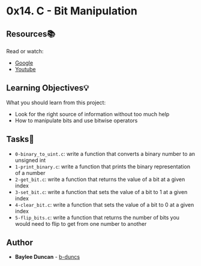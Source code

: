 # 0x14. C - Bit Manipulation

## Resources:books:
Read or watch:   
* [Google](https://www.google.com/webhp?q=bit+manipulation+C)
* [Youtube](https://www.youtube.com/results?search_query=bitwise+operators+in+c)

## Learning Objectives:bulb:
What you should learn from this project:

* Look for the right source of information without too much help        
* How to manipulate bits and use bitwise operators   

## Tasks:notebook:  

* `0-binary_to_uint.c`: write a function that converts a binary number to an unsigned int   
* `1-print_binary.c`: write a function that prints the binary representation of a number   
* `2-get_bit.c`: write a function that returns the value of a bit at a given index   
* `3-set_bit.c`: write a function that sets the value of a bit to 1 at a given index   
* `4-clear_bit.c`: write a function that sets the value of a bit to 0 at a given index   
* `5-flip_bits.c`: write a function that returns the number of bits you would need to flip to get from one number to another   
  
## Author
* **Baylee Duncan** - [b-duncs](https://github.com/b-duncs)
